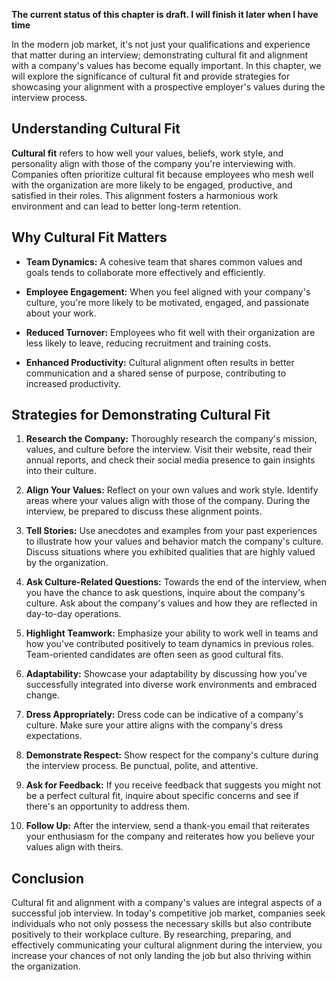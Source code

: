 **The current status of this chapter is draft. I will finish it later when I have time**

In the modern job market, it's not just your qualifications and experience that matter during an interview; demonstrating cultural fit and alignment with a company's values has become equally important. In this chapter, we will explore the significance of cultural fit and provide strategies for showcasing your alignment with a prospective employer's values during the interview process.

**Understanding Cultural Fit**
------------------------------

**Cultural fit** refers to how well your values, beliefs, work style, and personality align with those of the company you're interviewing with. Companies often prioritize cultural fit because employees who mesh well with the organization are more likely to be engaged, productive, and satisfied in their roles. This alignment fosters a harmonious work environment and can lead to better long-term retention.

**Why Cultural Fit Matters**
----------------------------

* **Team Dynamics:** A cohesive team that shares common values and goals tends to collaborate more effectively and efficiently.

* **Employee Engagement:** When you feel aligned with your company's culture, you're more likely to be motivated, engaged, and passionate about your work.

* **Reduced Turnover:** Employees who fit well with their organization are less likely to leave, reducing recruitment and training costs.

* **Enhanced Productivity:** Cultural alignment often results in better communication and a shared sense of purpose, contributing to increased productivity.

**Strategies for Demonstrating Cultural Fit**
---------------------------------------------

1. **Research the Company:** Thoroughly research the company's mission, values, and culture before the interview. Visit their website, read their annual reports, and check their social media presence to gain insights into their culture.

2. **Align Your Values:** Reflect on your own values and work style. Identify areas where your values align with those of the company. During the interview, be prepared to discuss these alignment points.

3. **Tell Stories:** Use anecdotes and examples from your past experiences to illustrate how your values and behavior match the company's culture. Discuss situations where you exhibited qualities that are highly valued by the organization.

4. **Ask Culture-Related Questions:** Towards the end of the interview, when you have the chance to ask questions, inquire about the company's culture. Ask about the company's values and how they are reflected in day-to-day operations.

5. **Highlight Teamwork:** Emphasize your ability to work well in teams and how you've contributed positively to team dynamics in previous roles. Team-oriented candidates are often seen as good cultural fits.

6. **Adaptability:** Showcase your adaptability by discussing how you've successfully integrated into diverse work environments and embraced change.

7. **Dress Appropriately:** Dress code can be indicative of a company's culture. Make sure your attire aligns with the company's dress expectations.

8. **Demonstrate Respect:** Show respect for the company's culture during the interview process. Be punctual, polite, and attentive.

9. **Ask for Feedback:** If you receive feedback that suggests you might not be a perfect cultural fit, inquire about specific concerns and see if there's an opportunity to address them.

10. **Follow Up:** After the interview, send a thank-you email that reiterates your enthusiasm for the company and reiterates how you believe your values align with theirs.

**Conclusion**
--------------

Cultural fit and alignment with a company's values are integral aspects of a successful job interview. In today's competitive job market, companies seek individuals who not only possess the necessary skills but also contribute positively to their workplace culture. By researching, preparing, and effectively communicating your cultural alignment during the interview, you increase your chances of not only landing the job but also thriving within the organization.
